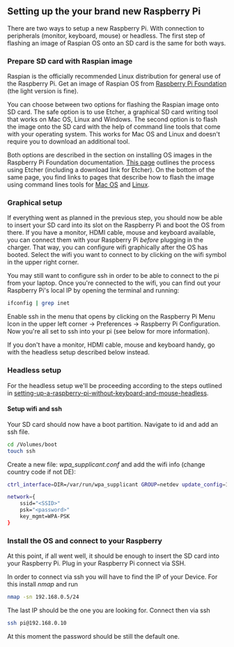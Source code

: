 ## Setting up the  your brand new Raspberry Pi

There are two ways to setup a new Raspberry Pi. With connection to peripherals (monitor, keyboard, mouse) or headless.
The first step of flashing an image of Raspian OS onto an SD card is the same for both ways.

### Prepare SD card with Raspian image

Raspian is the officially recommended Linux distribution for general use of the Raspberry Pi.
Get an image of Raspian OS from [Raspberry Pi Foundation](https://www.raspberrypi.org/downloads/raspbian/)
(the light version is fine).

You can choose between two options for flashing the Raspian image onto SD card.
The safe option is to use Etcher, a graphical SD card writing tool that works on Mac OS, Linux and Windows.
The second option is to flash the image onto the SD card with the help of command line tools that come with your operating system.
This works for Mac OS and Linux and doesn't require you to download an additional tool.

Both options are described in the section on installing OS images in the Raspberry Pi Foundation documentation.
[This page](https://www.raspberrypi.org/documentation/installation/installing-images/) outlines the process using Etcher (including a download link for Etcher). 
On the bottom of the same page, you find links to pages that describe how to flash the image using command lines tools for [Mac OS](https://www.raspberrypi.org/documentation/installation/installing-images/mac.md) and [Linux](https://www.raspberrypi.org/documentation/installation/installing-images/linux.md).

### Graphical setup

If everything went as planned in the previous step, you should now be able to insert your SD card into its slot on the Raspberry Pi and boot the OS from there.
If you have a monitor, HDMI cable, mouse and keyboard available, you can connect them with your Raspberry Pi *before* plugging in the charger.
That way, you can configure wifi graphically after the OS has booted. 
Select the wifi you want to connect to by clicking on the wifi symbol in the upper right corner.

You may still want to configure ssh in order to be able to connect to the pi from your laptop.
Once you're connected to the wifi, you can find out your Raspberry Pi's local IP by opening the terminal and running:
```bash
ifconfig | grep inet
```
Enable ssh in the menu that opens by clicking on the Raspberry Pi Menu Icon in the upper left corner → Preferences → Raspberry Pi Configuration.
Now you're all set to ssh into your pi (see below for more information).

If you don't have a monitor, HDMI cable, mouse and keyboard handy, go with the headless setup described below instead.

### Headless setup

For the headless setup we'll be proceeding according to the steps outlined in [setting-up-a-raspberry-pi-without-keyboard-and-mouse-headless](https://medium.com/@maheshsenni/setting-up-a-raspberry-pi-without-keyboard-and-mouse-headless-9359e0926807).

#### Setup wifi and ssh

Your SD card should now have a boot partition. Navigate to id and add an ssh file.
```bash
cd /Volumes/boot
touch ssh
```

Create a new file: *wpa_supplicant.conf* and add the wifi info (change country code if not DE):

```bash
ctrl_interface=DIR=/var/run/wpa_supplicant GROUP=netdev update_config=1 country=DE

network={
    ssid="<SSID>"
    psk="<password>"
    key_mgmt=WPA-PSK
}
```

### Install the OS and connect to your Raspberry

At this point, if all went well, it should be enough to insert the SD card into your Raspberry Pi. Plug in your Raspberry Pi connect via SSH.

In order to connect via ssh you will have to find the IP of your Device. For this install *nmap* and run

```bash
nmap -sn 192.168.0.5/24
```

The last IP should be the one you are looking for. 
Connect then via ssh

```bash
ssh pi@192.168.0.10
```

At this moment the password should be still the default one.
